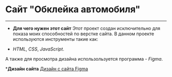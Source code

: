 # Сайт "Обклейка автомобиля"

---

* __Для чего нужен этот сайт__
Этот проект создан исключительно для показа моих способностей по верстке сайта.
В данном проекте используются инструменты такие как:
- _HTML_, _CSS_, _JavaScript_.

А также для просмотра дизайна использользуется программа \- _Figma_.

*__Дизайн сайта__
[Дизайн с сайта Figma](https://www.figma.com/file/gzJ2NlsAYe5sGJQbyNMQ8f/Templates-%2324.-More-on-d-e-n.info?node-id=2%3A362)